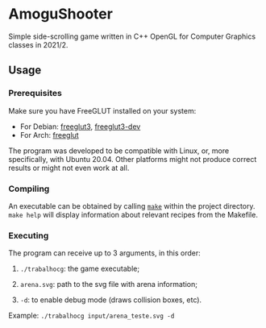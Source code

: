 # AmoguShooter
Simple side-scrolling game written in C++ OpenGL for Computer Graphics classes in 2021/2.
## Usage
### Prerequisites

Make sure you have FreeGLUT installed on your system:
- For Debian: [freeglut3](https://packages.debian.org/buster/freeglut3), [freeglut3-dev](https://packages.debian.org/buster/freeglut3)
- For Arch: [freeglut](https://archlinux.org/packages/extra/x86_64/freeglut/)

The program was developed to be compatible with Linux, or, more specifically, with Ubuntu 20.04. Other platforms might not produce correct results or might not even work at all.

### Compiling
An executable can be obtained by calling [`make`](https://linux.die.net/man/1/make) within the project directory. `make help` will display information about relevant recipes from the Makefile.

### Executing
The program can receive up to 3 arguments, in this order:

1. `./trabalhocg`: the game executable;

2. `arena.svg`: path to the svg file with arena information;

3. `-d`: to enable debug mode (draws collision boxes, etc).

Example: `./trabalhocg input/arena_teste.svg -d`
